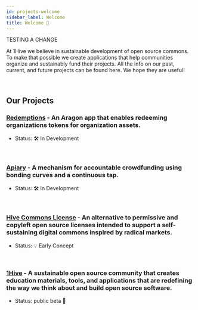 ```yaml
---
id: projects-welcome
sidebar_label: Welcome
title: Welcome 👋
---
```


TESTING A CHANGE

At 1Hive we believe in sustainable development of open source commons. To make that possible we create applications that help communities organize and sustainably fund their projects. All the info on our past, current, and future projects can be found here. We hope they are useful!

<br>

## Our Projects 

### [Redemptions](redemptions.md) - An Aragon app that enables redeeming organizations tokens for organization assets.

- Status: 🛠️ In Development

<br>

### [Apiary](apiary.md) - A mechanism for accountable crowdfunding using bonding curves and a continuous tap. 

- Status: 🛠️ In Development

<br>	

### [Hive Commons License](commons-license.md) - An alternative to permissive and copyleft open source licenses intended to support a self-sustaining digital commons inspired by radical markets. 

- Status: 💡 Early Concept

<br>

### [1Hive](1hive.org) - A sustainable open source community that creates education materials, tools, and applications that are redefining the way we think about and build open source software.

- Status: public beta 🐝

<br>

